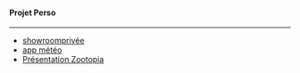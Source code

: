#### Projet Perso 
___

 * [showroomprivée](./showroom_privee_n1.md)
 * [app météo](./app_meteo_N2.md)
 * [Présentation Zootopia](./zootopia_n3.md)
